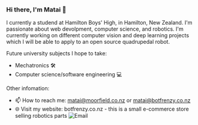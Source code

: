 ### Hi there, I'm Matai 👋
I currently a studend at Hamilton Boys' High, in Hamilton, New Zealand. I'm passionate about web devolpment, computer science, and robotics. I'm currently working on different computer vision and deep learning projects which I will be able to apply to an open source quadrupedal robot.

Future university subjects I hope to take:
- Mechatronics 🛠
- Computer science/software engineering 💻

Other infomation:
- 📫 How to reach me: matai@moorfield.co.nz or matai@botfrenzy.co.nz
- 🌐 Visit my website: botfrenzy.co.nz - this is a small e-commerce store selling robotics parts
![Email](https://img.shields.io/badge/Email-your.email@example.com-blue)
